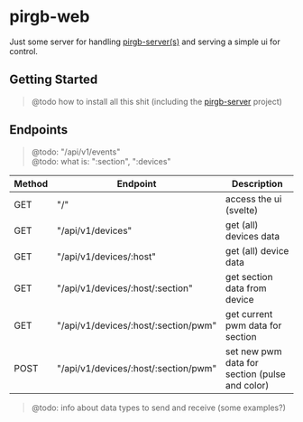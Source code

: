 # pirgb-web

Just some server for handling
[pirgb-server(s)](https://github.com/knackwurstking/pirgb-server.git)
and serving a simple ui for control.

## Getting Started

> @todo how to install all this shit (including the [pirgb-server](https://github.com/knackwurstking/pirgb-server.git) project)

## Endpoints

> @todo: "/api/v1/events"  
> @todo: what is: ":section", ":devices"

| Method | Endpoint                             | Description                                    |
| ------ | ------------------------------------ | ---------------------------------------------- |
| GET    | "/"                                  | access the ui (svelte)                         |
| GET    | "/api/v1/devices"                    | get (all) devices data                         |
| GET    | "/api/v1/devices/:host"              | get (all) device data                          |
| GET    | "/api/v1/devices/:host/:section"     | get section data from device                   |
| GET    | "/api/v1/devices/:host/:section/pwm" | get current pwm data for section               |
| POST   | "/api/v1/devices/:host/:section/pwm" | set new pwm data for section (pulse and color) |

> @todo: info about data types to send and receive (some examples?)
